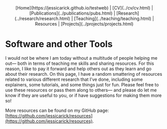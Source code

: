 <center>
[Home](https://jessicarick.github.io/testweb) | [CV](../cv/cv.html) | [Publications](../publications/pubs.html) | [Research](../research/research.html) | [Teaching](../teaching/teaching.html) | Resources | [Projects](../projects/projects.html)
</center>

# Software and other Tools

I would not be where I am today without a multitude of people helping me out— both in terms of teaching me skills and sharing resources. For this reason, I like to pay it forward and help others out as they learn and go about their research. On this page, I have a random smattering of resources related to various different research that I’ve done, including some explainers, some tutorials, and some things just for fun. Please feel free to use these resources or pass them along to others— and please do let me know if they are useful to you, or if have suggestions for making them more so!

More resources can be found on my GitHub page: [https://github.com/jessicarick/resources](https://github.com/jessicarick/resources).